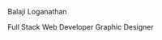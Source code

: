 Balaji Loganathan

Full Stack Web Developer
Graphic Designer
<!--
mr-black1304/mr-black1304 is a ✨ special ✨ repository because its `README.md` (this file) appears on your GitHub profile.
You can click the Preview link to take a look at your changes.
--->
